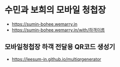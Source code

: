 # 수민과 보희의 모바일 청첩장

- https://sumin-bohee.wemarry.in
- https://sumin-bohee.wemarry.in/with/하객이름

## 모바일청첩장 하객 전달용 QR코드 생성기
- https://leesum-in.github.io/multiqrgenerator

